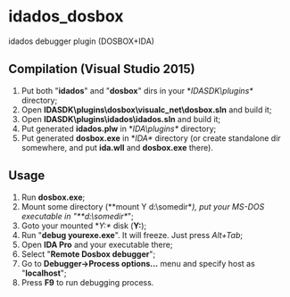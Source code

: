 # idados_dosbox
idados debugger plugin (DOSBOX+IDA)

## Compilation (Visual Studio 2015)
1. Put both "**idados**" and "**dosbox**" dirs in your **IDASDK\plugins\** directory;
2. Open **IDASDK\plugins\dosbox\visualc_net\dosbox.sln** and build it;
3. Open **IDASDK\plugins\idados\idados.sln** and build it;
4. Put generated **idados.plw** in **IDA\plugins\** directory;
5. Put generated **dosbox.exe** in **IDA\** directory (or create standalone dir somewhere, and put **ida.wll** and **dosbox.exe** there).

## Usage
1. Run **dosbox.exe**;
2. Mount some directory (**mount Y d:\somedir\**), put your *MS-DOS* executable in "**d:\somedir\**";
3. Goto your mounted **Y:\** disk (**Y:**);
4. Run "**debug yourexe.exe**". It will freeze. Just press *Alt+Tab*;
5. Open **IDA Pro** and your executable there;
6. Select "**Remote Dosbox debugger**";
7. Go to **Debugger->Process options...** menu and specify host as "**localhost**";
8. Press **F9** to run debugging process.
